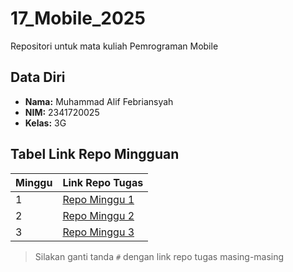 # 17_Mobile_2025

Repositori untuk mata kuliah Pemrograman Mobile

## Data Diri

- **Nama:** Muhammad Alif Febriansyah
- **NIM:** 2341720025
- **Kelas:** 3G

## Tabel Link Repo Mingguan

| Minggu | Link Repo Tugas                                                               |
| ------ | ----------------------------------------------------------------------------- |
| 1      | [Repo Minggu 1](#)                                                            |
| 2      | [Repo Minggu 2](https://github.com/pipall/17_Mobile_2025/tree/main/Minggu-02) |
| 3      | [Repo Minggu 3](https://github.com/pipall/17_Mobile_2025/tree/main/Minggu-03) |

> Silakan ganti tanda `#` dengan link repo tugas masing-masing

